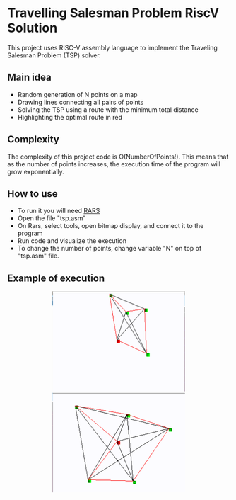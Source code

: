 # Travelling Salesman Problem RiscV Solution

This project uses RISC-V assembly language to implement the Traveling Salesman Problem (TSP) solver.

## Main idea

- Random generation of N points on a map
- Drawing lines connecting all pairs of points
- Solving the TSP using a route with the minimum total distance
- Highlighting the optimal route in red

## Complexity

The complexity of this project code is O(NumberOfPoints!). This means that as the number of points increases, the execution time of the program will grow exponentially.

## How to use

- To run it you will need [RARS](https://github.com/TheThirdOne/rars)
- Open the file "tsp.asm"
- On Rars, select tools, open bitmap display, and connect it to the program
- Run code and visualize the execution
- To change the number of points, change variable "N" on top of "tsp.asm" file.

## Example of execution

<p float="left" align="middle">
  <img src="/img/5-points.png" width="300" />
  <img src="/img/6-points.png" width="300" />
</p>
